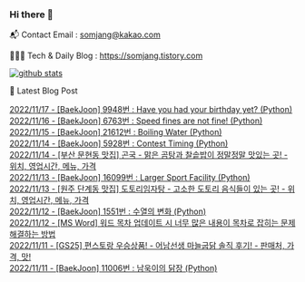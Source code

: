 ### Hi there 👋

📬  Contact Email : somjang@kakao.com

👨🏻‍💻  Tech & Daily Blog : https://somjang.tistory.com

[![github stats](https://github-readme-stats.vercel.app/api?username=SOMJANG&show_icons=true&hide_border=False)](https://somjang.tistory.com)

🤩 Latest Blog Post

[2022/11/17 - [BaekJoon] 9948번 : Have you had your birthday yet? (Python)](https://somjang.tistory.com/entry/BaekJoon-9948%EB%B2%88-Have-you-had-your-birthday-yet-Python) <br>
[2022/11/16 - [BaekJoon] 6763번 : Speed fines are not fine! (Python)](https://somjang.tistory.com/entry/BaekJoon-6763%EB%B2%88-Speed-fines-are-not-fine-Python) <br>
[2022/11/15 - [BaekJoon] 21612번 : Boiling Water (Python)](https://somjang.tistory.com/entry/BaekJoon-21612%EB%B2%88-Boiling-Water-Python) <br>
[2022/11/14 - [BaekJoon] 5928번 : Contest Timing (Python)](https://somjang.tistory.com/entry/BaekJoon-5928%EB%B2%88-Contest-Timing-Python) <br>
[2022/11/14 - [부산 문현동 맛집] 곤국 - 맑은 곰탕과 찰솥밥이 정말정말 맛있는 곳! - 위치, 영업시간, 메뉴, 가격](https://somjang.tistory.com/entry/%EB%B6%80%EC%82%B0-%EB%AC%B8%ED%98%84%EB%8F%99-%EB%A7%9B%EC%A7%91-%EA%B3%A4%EA%B5%AD-%EB%A7%91%EC%9D%80-%EA%B3%B0%ED%83%95%EA%B3%BC-%EC%B0%B0%EC%86%A5%EB%B0%A5%EC%9D%B4-%EC%A0%95%EB%A7%90%EC%A0%95%EB%A7%90-%EB%A7%9B%EC%9E%88%EB%8A%94-%EA%B3%B3-%EC%9C%84%EC%B9%98-%EC%98%81%EC%97%85%EC%8B%9C%EA%B0%84-%EB%A9%94%EB%89%B4-%EA%B0%80%EA%B2%A9) <br>
[2022/11/13 - [BaekJoon] 16099번 : Larger Sport Facility (Python)](https://somjang.tistory.com/entry/BaekJoon-16099%EB%B2%88-Larger-Sport-Facility-Python) <br>
[2022/11/13 - [원주 단계동 맛집] 도토리임자탕 - 고소한 도토리 음식들이 있는 곳! - 위치, 영업시간, 메뉴, 가격](https://somjang.tistory.com/entry/%EC%9B%90%EC%A3%BC-%EB%8B%A8%EA%B3%84%EB%8F%99-%EB%A7%9B%EC%A7%91-%EB%8F%84%ED%86%A0%EB%A6%AC%EC%9E%84%EC%9E%90%ED%83%95-%EA%B3%A0%EC%86%8C%ED%95%9C-%EB%8F%84%ED%86%A0%EB%A6%AC-%EC%9D%8C%EC%8B%9D%EB%93%A4%EC%9D%B4-%EC%9E%88%EB%8A%94-%EA%B3%B3-%EC%9C%84%EC%B9%98-%EC%98%81%EC%97%85%EC%8B%9C%EA%B0%84-%EB%A9%94%EB%89%B4-%EA%B0%80%EA%B2%A9) <br>
[2022/11/12 - [BaekJoon] 1551번 : 수열의 변화 (Python)](https://somjang.tistory.com/entry/BaekJoon-1551%EB%B2%88-%EC%88%98%EC%97%B4%EC%9D%98-%EB%B3%80%ED%99%94-Python) <br>
[2022/11/12 - [MS Word] 워드 목차 업데이트 시 너무 많은 내용이 목차로 잡히는 문제 해결하는 방법](https://somjang.tistory.com/entry/MS-Word-%EC%9B%8C%EB%93%9C-%EB%AA%A9%EC%B0%A8-%EC%97%85%EB%8D%B0%EC%9D%B4%ED%8A%B8-%EC%8B%9C-%EB%84%88%EB%AC%B4-%EB%A7%8E%EC%9D%80-%EB%82%B4%EC%9A%A9%EC%9D%B4-%EB%AA%A9%EC%B0%A8%EB%A1%9C-%EC%9E%A1%ED%9E%88%EB%8A%94-%EB%AC%B8%EC%A0%9C-%ED%95%B4%EA%B2%B0%ED%95%98%EB%8A%94-%EB%B0%A9%EB%B2%95) <br>
[2022/11/11 - [GS25] 편스토랑 우승상품! - 어남선생 마늘굽닭 솔직 후기! - 판매처, 가격, 맛!](https://somjang.tistory.com/entry/GS25-%ED%8E%B8%EC%8A%A4%ED%86%A0%EB%9E%91-%EC%9A%B0%EC%8A%B9%EC%83%81%ED%92%88-%EC%96%B4%EB%82%A8%EC%84%A0%EC%83%9D-%EB%A7%88%EB%8A%98%EA%B5%BD%EB%8B%AD-%EC%86%94%EC%A7%81-%ED%9B%84%EA%B8%B0-%ED%8C%90%EB%A7%A4%EC%B2%98-%EA%B0%80%EA%B2%A9-%EB%A7%9B) <br>
[2022/11/11 - [BaekJoon] 11006번 : 남욱이의 닭장 (Python)](https://somjang.tistory.com/entry/BaekJoon-11006%EB%B2%88-%EB%82%A8%EC%9A%B1%EC%9D%B4%EC%9D%98-%EB%8B%AD%EC%9E%A5-Python) <br>
